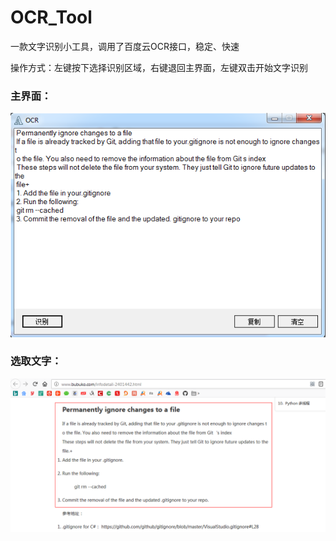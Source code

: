 # OCR_Tool
一款文字识别小工具，调用了百度云OCR接口，稳定、快速

操作方式：左键按下选择识别区域，右键退回主界面，左键双击开始文字识别

### 主界面：
![main](https://github.com/zhixin9001/OCR_Tool/blob/master/main.png)


### 选取文字：
![main](https://github.com/zhixin9001/OCR_Tool/blob/master/capture.png)
